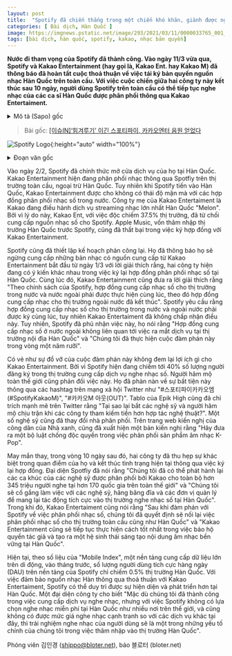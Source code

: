 ```yaml
---
layout: post
title:  "Spotify đã chiến thắng trong một chiến khó khăn, giành được nguồn nhạc bản quyền từ Kakao Entertainment."
categories: [ Bài dịch, Hàn Quốc ]
image: https://imgnews.pstatic.net/image/293/2021/03/11/0000033765_001_20210311164414696.jpg
tags: [bài dịch, hàn quốc, spotify, kakao, nhạc bản quyền]
---
```


**Nước đi tham vọng của Spotify đã thành công. Vào ngày 11/3 vừa qua, Spotify và Kakao Entertainment (hay gọi là, Kakao Ent. hay Kakao M) đã thông báo đã hoàn tất cuộc thoả thuận về việc tái ký bản quyền nguồn nhạc Hàn Quốc trên toàn cầu. Với việc cuộc chiến giữa hai công ty này kết thúc sau 10 ngày, người dùng Spotify trên toàn cầu có thể tiếp tục nghe nhạc của các ca sĩ Hàn Quốc được phân phối thông qua Kakao Entertaiment.**

<details>
  <summary>Mô tả (Sapo) gốc</summary>
  <p>스포티파이의 강수가 통한 걸까. 11일 스포티파이·카카오엔터테인먼트(이하 카카오엔터·구 카카오M)는 “글로벌 음원 라이센싱 재계약에 대한 협의를 마쳤다”고 밝혔다. 두 회사의 ‘힘겨루기’가 열흘 만에 일단락되면서, 한국을 포함한 전세계 스포티파이 서비스에서 카카오엔터가 유통하는 국내 가수들의 음원을 들을 수 있게 됐다.</p>
</details>

> Bài gốc: [[이슈IN]‘힘겨루기’ 이긴 스포티파이, 카카오엔터 음원 얻었다](https://n.news.naver.com/article/293/0000033765)

![Spotify Logo](https://imgnews.pstatic.net/image/293/2021/03/11/0000033765_001_20210311164414696.jpg){:height="auto" width="100%"}

<details>
  <summary>Đoạn văn gốc</summary>
  <p>앞서 스포티파이는 지난달 2일 국내에서도 서비스를 본격적으로 개시했다. 카카오엔터는 국내를 제외한 세계 시장에서 스포티파이를 통해 음원을 유통하고 있었다. 그러나 스포티파이가 한국에 진출하자 카카오엔터는 국내 유통 계약에 대해서는 미온적인 태도를 보인 것으로 알려졌다. 카카오엔터의 모기업 카카오는 국내 최대 음원 스트리밍 서비스 ‘멜론’을 운영 중이다. 이 때문에 시장 점유율 37.5%를 독점하고 있는 카카오엔터가 스포티파이를 견제하기 위해 음원 공급을 거부하고 있다는 해석에 무게가 실렸다. 스포티파이보다 먼저 국내 상륙했던 애플뮤직도 카카오엔터와 계약에 실패한 바 있다.</p>
  <p>스포티파이도 ‘맞불’을 놨다. 지난 1일부로 카카오엔터의 음원 공급을 중단한다고 밝힌 것이다. 재계약 조건에 대한 양사의 의견이 달랐다는 설명이 이어졌다. 당시 카카오엔터는 “해외와 국내 계약을 동시에 진행해야 한다는 스포티파이 정책에 따라 해외 계약이 만료됐다”고 설명했다. 스포티파이가 국내외 시장 음원을 ‘함께’ 계약하기를 요구했지만, 카카오엔터가 이를 받아들이지 않았다는 의미로 읽힌다. 다만 스포티파이는 이 같은 주장에 대해 “해외 라이센싱 계약 건은 한국 서비스 출시와는 관계없다”며 “1년 반 전부터 협상을 진행해왔다”고 부인했다.</p>
  <p>협상 결렬이 카카오엔터에게도 득이 되진 않은 것으로 보인다. 전세계 음악 스트리밍 구독 서비스 가운데 스포티파이 점유율이 약 40%를 차지하기 때문이다. 전세계 팬들의 항의도 잇따랐다. 이들은 트위터 등 사회관계망서비스(SNS)를 통해 ‘#스포티파이카카오엠(#SpotifyKakaoM)’, ‘카카오M 아웃(OUT)’ 등의 해시태그 운동을 벌이며 불편을 호소했다. 에픽하이의 타블로도 트위터를 통해 “기업이 예술보다 탐욕을 우선할 때 왜 아티스트와 팬들이 고통받는가”라며 사태를 강하게 비판했다. 일부 아티스트들은 유통사를 바꾸기도 했다. 청와대 국민청원에는 ‘케이팝을 위해 음원 유통산업의 독과점 방지법을 만들어주세요’라는 제목의 글이 올라오기까지 했다.</p>
  <p>열흘 만에 두 회사가 이견을 좁히고 계약 체결에 나서면서 다행히 이번 사태는 ‘해프닝’으로 끝나게 됐다. 스포티파이는 “카카오 측 아티스트의 음악을 전 세계의 팬 그리고 170개국 3억4500만명 이상의 스포티파이 청취자에게 다시 제공할 수 있게 됐다”면서 “앞으로도 아티스트, 레이블 및 권리자 단체와의 협업을 통해 한국의 음원 스트리밍 생태계에 긍정적인 영향을 가져올 수 있도록 지속적으로 노력하겠다”고 전했다. 카카오엔터도 “스포티파이 측과 음원 유통을 위한 계약 협의를 마치고, 한국을 포함한 글로벌 서비스에 음원 공급을 재개하기로 했다”며 “앞으로도 카카오엔터테인먼트는 창작자의 권리를 보호하고, 대한민국 음악산업의 성장과 안정적인 창작 생태계 조성을 위해 최선을 다하겠다”고 밝혔다.</p>
  <p>한편, 모바일 빅데이터 플랫폼인 ‘모바일인덱스’ 자료에 따르면 스포티파이의 지난달 말 일간활성사용자(DAU) 점유율은 0.5%에 불과한 것으로 나타났다. 스포티파이가 카카오엔터의 음원을 확보하게 되면서 국내에서 존재감을 키울 수 있을지 관심이 모인다. 업계 한 관계자는 “음원 수급에는 성공했지만 한국에선 무료 재생 옵션이 없고 가격경쟁력도 떨어져 결국 이용경험이 핵심요인이 될 것”이라며 “동일선상에서의 경쟁이 가능해지게 된 점은 국내 음원 생태계에 있어 긍정적”이라고 말했다.</p>
</details>

Vào ngày 2/2, Spotify đã chính thức mở cửa dịch vụ của họ tại Hàn Quốc. Kakao Entertainment hiện đang phân phối nhạc thông qua Spotfiy trên thị trường toàn cầu, ngoại trừ Hàn Quốc. Tuy nhiên khi Spotify tiến vào Hàn Quốc, Kakao Entertainment được cho không có thái độ mặn mà với các hợp đồng phân phối nhạc số trong nước. Công ty mẹ của Kakao Entertaiment là Kakao đang điều hành dịch vụ streaming nhạc lớn nhất Hàn Quốc "Melon". Bởi vì lý do này, Kakao Ent, với việc độc chiếm 37.5% thị trường, đã từ chối cung cấp nguồn nhạc số cho Spotify. Apple Music, vốn thâm nhập thị trường Hàn Quốc trước Spotify, cũng đã thất bại trong việc ký hợp đồng với Kakao Entertainment.

Spotify cũng đã thiết lập kế hoạch phản công lại. Họ đã thông báo họ sẽ ngừng cung cấp những bản nhạc có nguồn cung cấp từ Kakao Entertainment bắt đầu từ ngày 1/3 với lời giải thích rằng, hai công ty hiện đang có ý kiến khác nhau trong việc ký lại hợp đồng phân phối nhạc số tại Hàn Quốc. Cùng lúc đó, Kakao Entertainment cũng đưa ra lời giải thích rằng "Theo chính sách của Spotify, hợp đồng cung cấp nhạc số cho thị trường trong nước và nước ngoài phải được thực hiện cùng lúc, theo đó hợp đồng cung cấp nhạc cho thị trường ngoài nước đã kết thúc". Spotify yêu cầu rằng hợp đồng cung cấp nhạc số cho thị trường trong nước và ngoài nước phải được ký cùng lúc, tuy nhiên Kakao Entertaiment đã không chấp nhận điều này. Tuy nhiên, Spotify đã phủ nhận việc này, họ nói rằng "Hợp đồng cung cấp nhạc số ở nước ngoài không liên quan tới việc ra mắt dịch vụ tại thị trường nội địa Hàn Quốc" và "Chúng tôi đã thực hiện cuộc đàm phán này trong vòng một năm rưỡi".

Có vẻ như sự đổ vỡ của cuộc đàm phán này không đem lại lợi ích gì cho Kakao Entertainment. Bởi vì Spotify hiện đang chiếm tới 40% số lượng người đăng ký trong thị trường cung cấp dịch vụ nghe nhạc số. Người hâm mộ toàn thế giới cũng phản đối việc này. Họ đã phàn nàn về sự bất tiện này thông qua các hashtag trên mạng xã hội Twitter như "#스포티파이카카오엠(#SpotifyKakaoM)", "#카카오M 아웃(OUT)". Tablo của Epik High cũng đã chỉ trích mạnh mẽ trên Twitter rằng "Tại sao lại bắt các nghệ sỹ và người hâm mộ chịu trận khi các công ty tham kiếm tiền hơn hợp tác nghệ thuật?". Một số nghệ sỹ cũng đã thay đổi nhà phân phối. Trên trang web kiến nghị của công dân của Nhà xanh, cũng đã xuất hiện một bản kiến nghị rằng "Hãy đưa ra một bộ luật chống độc quyền trong việc phân phối sản phẩm âm nhạc K-Pop".

May mắn thay, trong vòng 10 ngày sau đó, hai công ty đã thu hẹp sự khác biệt trong quan điểm của họ và kết thúc tình trạng hiện tại thông qua việc ký lại hợp đồng. Đại diện Spotfiy đã nói rằng "Chúng tôi đã có thể phát hành lại các ca khúc của các nghệ sỹ được phân phối bởi Kakao cho toàn bộ hơn 345 triệu người nghe tại hơn 170 quốc gia trên toàn thế giới" và "Chúng tôi sẽ cố gắng làm việc với các nghệ sỹ, hãng băng đĩa và các đơn vị quản lý để mang lại tác động tích cực vào thị trường nghe nhạc số tại Hàn Quốc". Trong khi đó, Kakao Entertaiment cũng nói rằng "Sau khi đàm phán với Spotify về việc phân phối nhạc số, chúng tôi đã quyết định sẽ nối lại việc phân phối nhạc số cho thị trường toàn cầu cũng như Hàn Quốc" và "Kakao Entertainment cũng sẽ tiếp tục thực hiện cách tốt nhất trong việc bảo hộ quyền tác giả và tạo ra một hệ sinh thái sáng tạo nội dung âm nhạc bền vững tại Hàn Quốc".

Hiện tại, theo số liệu của "Mobile Index", một nền tảng cung cấp dữ liệu lớn trên di động, vào tháng trước, số lượng người dùng tích cực hàng ngày (DAU) trên nền tảng của Spotify chỉ chiếm 0.5% thị trường Hàn Quốc. Với việc đảm bảo nguồn nhạc Hàn thông qua thoả thuận với Kakao Entertaiment, Spotify có thể duy trì được sự hiện diện và phát triển hơn tại Hàn Quốc. Một đại diện công ty cho biết "Mặc dù chúng tôi đã thành công trong việc cung cấp dịch vụ nghe nhạc, nhưng với việc Spotify không có lựa chọn nghe nhạc miễn phí tại Hàn Quốc như nhiều nơi trên thế giới, và cũng không có được mức giá nghe nhạc cạnh tranh so với các dịch vụ khác tại đây, thì trải nghiệm nghe nhạc của người dùng sẽ là một trong những yếu tố chính của chúng tôi trong việc thâm nhập vào thị trường Hàn Quốc".

Phóng viên 김인경 (shippo@bloter.net), báo 블로터 (bloter.net)